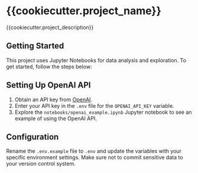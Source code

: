 # {{cookiecutter.project_name}}

{{cookiecutter.project_description}}

## Getting Started

This project uses Jupyter Notebooks for data analysis and exploration. To get started, follow the steps below:


## Setting Up OpenAI API

1. Obtain an API key from [OpenAI](https://openai.com/api/).
2. Enter your API key in the `.env` file for the `OPENAI_API_KEY` variable.
3. Explore the `notebooks/openai_example.ipynb` Jupyter notebook to see an example of using the OpenAI API.


## Configuration

Rename the `.env.example` file to `.env` and update the variables with your specific environment settings. Make sure not to commit sensitive data to your version control system.
